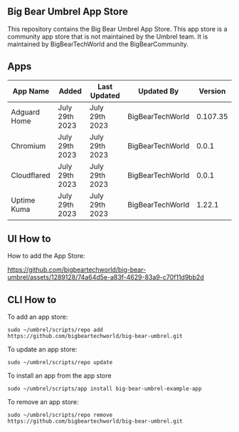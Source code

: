 ## Big Bear Umbrel App Store

This repository contains the Big Bear Umbrel App Store. This app store is a community app store that is not maintained by the Umbrel team. It is maintained by BigBearTechWorld and the BigBearCommunity.

## Apps

| App Name     | Added          | Last Updated   | Updated By       | Version  |
| ------------ | -------------- | -------------- | ---------------- | -------- |
| Adguard Home | July 29th 2023 | July 29th 2023 | BigBearTechWorld | 0.107.35 |
| Chromium     | July 29th 2023 | July 29th 2023 | BigBearTechWorld | 0.0.1    |
| Cloudflared  | July 29th 2023 | July 29th 2023 | BigBearTechWorld | 0.0.1    |
| Uptime Kuma  | July 29th 2023 | July 29th 2023 | BigBearTechWorld | 1.22.1   |

## UI How to

How to add the App Store:

https://github.com/bigbeartechworld/big-bear-umbrel/assets/1289128/74a64d5e-a83f-4629-83a9-c70f11d9bb2d

## CLI How to

To add an app store:

```
sudo ~/umbrel/scripts/repo add https://github.com/bigbeartechworld/big-bear-umbrel.git
```

To update an app store:

```
sudo ~/umbrel/scripts/repo update
```

To install an app from the app store

```
sudo ~/umbrel/scripts/app install big-bear-umbrel-example-app
```

To remove an app store:

```
sudo ~/umbrel/scripts/repo remove https://github.com/bigbeartechworld/big-bear-umbrel.git
```
